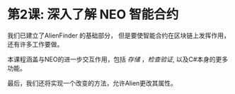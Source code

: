 # 第2课: 深入了解 NEO 智能合约

我们已建立了AlienFinder 的基础部分，
但是要使智能合约在区块链上发挥作用，还有许多工作要做。

本课程涵盖与NEO的进一步交互作用，包括 *存储* ，*检查验证*, 以及C#本身的更多功能。

最后，我们还将实现一个改变的方法，允许Alien更改其属性。
